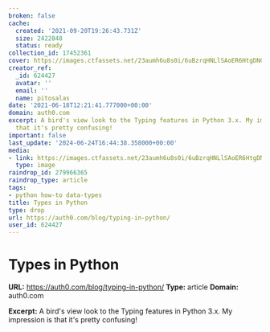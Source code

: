 ```yaml
---
broken: false
cache:
  created: '2021-09-20T19:26:43.731Z'
  size: 2422848
  status: ready
collection_id: 17452361
cover: https://images.ctfassets.net/23aumh6u8s0i/6uBzrqHNLlSAoER6HtgDN0/accd8f871b1de37f472b94da4346afa2/python-hero
creator_ref:
  _id: 624427
  avatar: ''
  email: ''
  name: pitosalas
date: '2021-06-18T12:21:41.777000+00:00'
domain: auth0.com
excerpt: A bird's view look to the Typing features in Python 3.x. My impression is
  that it's pretty confusing!
important: false
last_update: '2024-06-24T16:44:38.358000+00:00'
media:
- link: https://images.ctfassets.net/23aumh6u8s0i/6uBzrqHNLlSAoER6HtgDN0/accd8f871b1de37f472b94da4346afa2/python-hero
  type: image
raindrop_id: 279966365
raindrop_type: article
tags:
- python how-to data-types
title: Types in Python
type: drop
url: https://auth0.com/blog/typing-in-python/
user_id: 624427
---
```


# Types in Python

**URL:** https://auth0.com/blog/typing-in-python/
**Type:** article
**Domain:** auth0.com

**Excerpt:** A bird's view look to the Typing features in Python 3.x. My impression is that it's pretty confusing!
